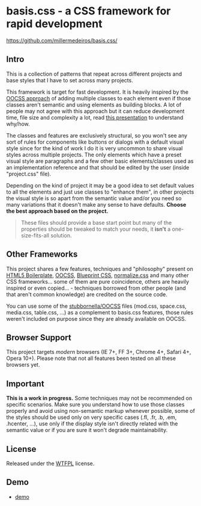 # basis.css - a CSS framework for rapid development #

https://github.com/millermedeiros/basis.css/


## Intro

This is a collection of patterns that repeat across different projects and base
styles that I have to set across many projects.

This framework is target for fast development. It is heavily inspired by the
[OOCSS
approach](http://www.slideshare.net/stubbornella/the-cascade-grids-headings-and-selectors-from-an-oocss-perspective-ajax-experience-2009)
of adding multiple classes to each element even if those classes aren't
semantic and using elements as building blocks.  A lot of people may not agree
with this approach but it can reduce development time, file size and complexity
a lot, read [this
presentation](http://www.slideshare.net/stubbornella/our-best-practices-are-killing-us)
to understand why/how.

The classes and features are exclusively structural, so you won't see any sort
of rules for components like buttons or dialogs with a default visual style
since for the kind of work I do it is very uncommon to share visual styles
across multiple projects. The only elements which have a preset visual style
are paragraphs and a few other basic elements/classes used as an implementation
reference and that should be edited by the user (inside "project.css" file).

Depending on the kind of project it may be a good idea to set default values to
all the elements and just use classes to "enhance them", in other projects the
visual style is so apart from the semantic value and/or you need so many
variations that it doesn't make any sense to have defaults. **Choose the best
approach based on the project.**

> These files should provide a base start point but many of the properties
> should be tweaked to match your needs, it **isn't** a one-size-fits-all
> solution.


## Other Frameworks

This project shares a few features, techniques and "philosophy" present on
[HTML5 Boilerplate](http://html5boilerplate.com/), [OOCSS](http://oocss.org/),
[Blueprint CSS](http://www.blueprintcss.org/),
[normalize.css](https://github.com/necolas/normalize.css) and many other CSS
frameworks... some of them are pure coincidence, others are heavily inspired or
even copied... - techniques borrowed from other people (and that aren't common
knowledge) are credited on the source code.

You can use some of the
[stubbornella/OOCSS](https://github.com/stubbornella/oocss/) files (mod.css,
space.css, media.css, table.css, ...) as a complement to basis.css features,
those rules weren't included on purpose since they are already available on
OOCSS.


## Browser Support

This project targets *modern* browsers (IE 7+, FF 3+, Chrome 4+, Safari 4+,
Opera 10+).  Please note that not all features been tested on all these
browsers yet.


## Important

**This is a work in progress.** Some techniques may not be recommended on
specific scenarios. Make sure you understand how to use those classes properly
and avoid using non-semantic markup whenever possible, some of the styles
should be used only on very specific cases (.fl, .fr, .b, .em, .hcenter, ...),
use only if the display style isn't directly related with the semantic value or
if you are sure it won't degrade maintainability.


## License

Released under the [WTFPL](http://sam.zoy.org/wtfpl/) license.


## Demo

 - [demo](http://millermedeiros.github.com/basis.css/demo.html)
